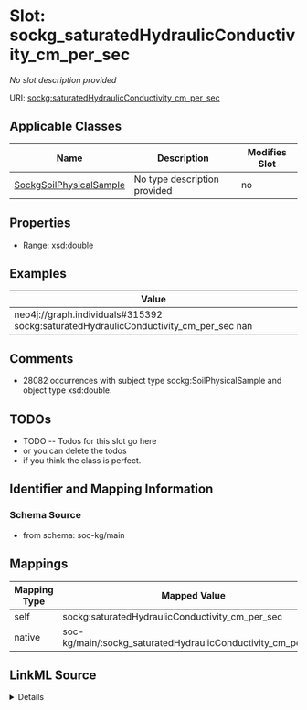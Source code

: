 

# Slot: sockg_saturatedHydraulicConductivity_cm_per_sec


_No slot description provided_





URI: [sockg:saturatedHydraulicConductivity_cm_per_sec](http://www.semanticweb.org/sockg/ontologies/2024/0/soil-carbon-ontology/saturatedHydraulicConductivity_cm_per_sec)



<!-- no inheritance hierarchy -->





## Applicable Classes

| Name | Description | Modifies Slot |
| --- | --- | --- |
| [SockgSoilPhysicalSample](../classes/SockgSoilPhysicalSample.md) | No type description provided |  no  |







## Properties

* Range: [xsd:double](http://www.w3.org/2001/XMLSchema#double)






## Examples

| Value |
| --- |
| neo4j://graph.individuals#315392 sockg:saturatedHydraulicConductivity_cm_per_sec nan |

## Comments

* 28082 occurrences with subject type sockg:SoilPhysicalSample and object type xsd:double.

## TODOs

* TODO -- Todos for this slot go here
* or you can delete the todos
* if you think the class is perfect.

## Identifier and Mapping Information







### Schema Source


* from schema: soc-kg/main




## Mappings

| Mapping Type | Mapped Value |
| ---  | ---  |
| self | sockg:saturatedHydraulicConductivity_cm_per_sec |
| native | soc-kg/main/:sockg_saturatedHydraulicConductivity_cm_per_sec |




## LinkML Source

<details>
```yaml
name: sockg_saturatedHydraulicConductivity_cm_per_sec
description: No slot description provided
todos:
- TODO -- Todos for this slot go here
- or you can delete the todos
- if you think the class is perfect.
comments:
- 28082 occurrences with subject type sockg:SoilPhysicalSample and object type xsd:double.
examples:
- value: neo4j://graph.individuals#315392 sockg:saturatedHydraulicConductivity_cm_per_sec
    nan
from_schema: soc-kg/main
rank: 1000
slot_uri: sockg:saturatedHydraulicConductivity_cm_per_sec
alias: sockg_saturatedHydraulicConductivity_cm_per_sec
domain_of:
- sockg_SoilPhysicalSample
range: double

```
</details>